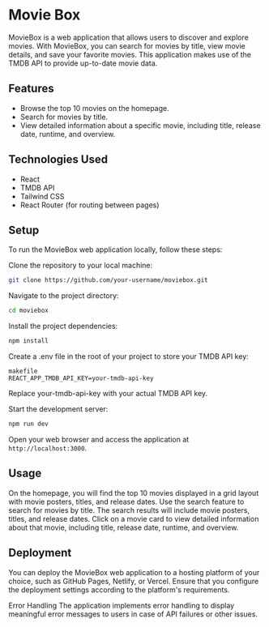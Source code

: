 # Movie Box

MovieBox is a web application that allows users to discover and explore movies. With MovieBox, you can search for movies by title, view movie details, and save your favorite movies. This application makes use of the TMDB API to provide up-to-date movie data.

## Features
- Browse the top 10 movies on the homepage.
- Search for movies by title.
- View detailed information about a specific movie, including title, release date, runtime, and overview.

## Technologies Used
- React
- TMDB API
- Tailwind CSS 
- React Router (for routing between pages)

## Setup
To run the MovieBox web application locally, follow these steps:

Clone the repository to your local machine:
```bash
git clone https://github.com/your-username/moviebox.git
```
Navigate to the project directory:
```bash
cd moviebox
```
Install the project dependencies:
```bash
npm install
```
Create a .env file in the root of your project to store your TMDB API key:
```
makefile
REACT_APP_TMDB_API_KEY=your-tmdb-api-key
```
Replace your-tmdb-api-key with your actual TMDB API key.

Start the development server:
```bash
npm run dev
```
Open your web browser and access the application at `http://localhost:3000`.

## Usage
On the homepage, you will find the top 10 movies displayed in a grid layout with movie posters, titles, and release dates.
Use the search feature to search for movies by title. The search results will include movie posters, titles, and release dates.
Click on a movie card to view detailed information about that movie, including title, release date, runtime, and overview.

## Deployment
You can deploy the MovieBox web application to a hosting platform of your choice, such as GitHub Pages, Netlify, or Vercel. Ensure that you configure the deployment settings according to the platform's requirements.

Error Handling
The application implements error handling to display meaningful error messages to users in case of API failures or other issues.
